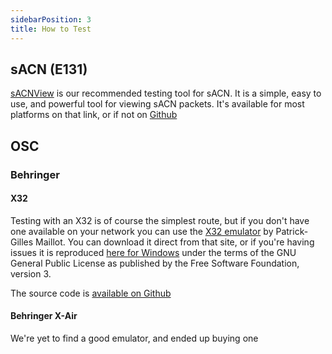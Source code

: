 ```yaml
---
sidebarPosition: 3
title: How to Test
---
```


## sACN (E131)
[sACNView](https://sacnview.org/) is our recommended testing tool for sACN. It is a simple, easy to use, and powerful tool for viewing sACN packets. It's available for most platforms on that link, or if not on [Github](https://github.com/docsteer/sacnview)

## OSC

### Behringer 

#### X32

Testing with an X32 is of course the simplest route, but if you don't have one available on your network you can use the [X32 emulator](https://sites.google.com/site/patrickmaillot/x32#h.p_rE4IH0Luimc0) by Patrick-Gilles Maillot. You can download it direct from that site, or if you're having issues it is reproduced [here for Windows](../../../static/downloads/x32-emulator/X32_windows.zip) under the terms of the GNU General Public License as published by the Free Software Foundation, version 3.

The source code is [available on Github](https://github.com/pmaillot/X32-Behringer/blob/master/X32.c)

#### Behringer X-Air

We're yet to find a good emulator, and ended up buying one